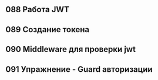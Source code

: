 ## 088 Работа JWT







## 089 Создание токена







## 090 Middleware для проверки jwt







## 091 Упражнение - Guard авторизации







